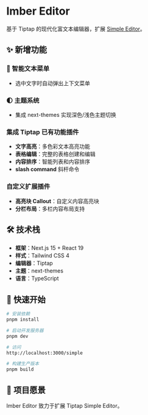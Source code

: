 # Imber Editor

基于 Tiptap 的现代化富文本编辑器，扩展 [Simple Editor](https://tiptap.dev/docs/ui-components/templates/simple-editor)。

## ✨ 新增功能

### 🎯 智能文本菜单

- 选中文字时自动弹出上下文菜单

### 🌓 主题系统

- 集成 next-themes 实现深色/浅色主题切换

### 集成 Tiptap 已有功能插件

- **文字高亮**：多色彩文本高亮功能
- **表格编辑**：完整的表格创建和编辑
- **内容排序**：智能列表和内容排序
- **slash command** 斜杆命令

### 自定义扩展插件

- **高亮块 Callout**：自定义内容高亮块
- **分栏布局**：多栏内容布局支持

## 🛠️ 技术栈

- **框架**：Next.js 15 + React 19
- **样式**：Tailwind CSS 4
- **编辑器**：Tiptap
- **主题**：next-themes
- **语言**：TypeScript

## 🚀 快速开始

```bash
# 安装依赖
pnpm install

# 启动开发服务器
pnpm dev

# 访问
http://localhost:3000/simple

# 构建生产版本
pnpm build
```

## 📝 项目愿景

Imber Editor 致力于扩展 Tiptap Simple Editor。
